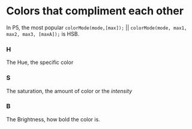 # Colors that compliment each other

In P5, the most popular `colorMode(mode,[max]);` || `colorMode(mode, max1, max2, max3, [maxA]);` is HSB.

### H 
The Hue, the specific color

### S 
The saturation, the amount of color or the _intensity_

### B
The Brightness, how bold the color is.

